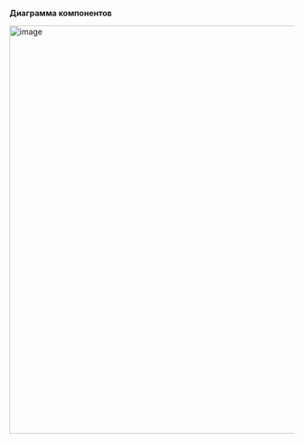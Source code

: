 **Диаграмма компонентов**

<img width="722" alt="image" src="https://github.com/Justalegend1/SoftwareArchitecture/assets/74319066/ac97071c-dcfc-42f8-a932-e57aa9edc0dc">
